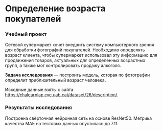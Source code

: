 # Определение возраста покупателей 
### Учебный проект

Сетевой супермаркет хочет внедрить систему компьютерного зрения для обработки фотографий покупателей. Необходимо определять возраст клиента, 
чтобы супермаркет использовал эту информацию для продвижения товаров, актуальных для определенных возрастных групп,
а также мог контролировать продажу алкоголя.

**Задача исследования** — построить модель, которая по фотографии определит приблизительный возраст человека.

Исходные данные взяты с сайта https://chalearnlap.cvc.uab.cat/dataset/26/description/.

### Результаты исследования
Построена свёрточная нейронная сеть на основе ResNet50. Метрика качества МАЕ на тестовых данных опустилась до 7.11.
